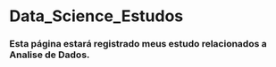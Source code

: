 # Data_Science_Estudos
### Esta página estará registrado meus estudo relacionados a Analise de Dados.
